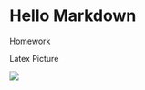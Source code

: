 # Hello Markdown

[Homework] 

Latex Picture

![][formula]

[formula]: http://latex.codecogs.com/gif.latex?\sum%20\%28n_{i}\%29+\lambda

[Homework]: https://github.com/Lyxn/openmind
